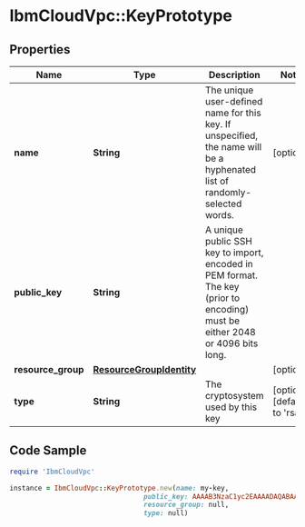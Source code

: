 # IbmCloudVpc::KeyPrototype

## Properties

Name | Type | Description | Notes
------------ | ------------- | ------------- | -------------
**name** | **String** | The unique user-defined name for this key. If unspecified, the name will be a hyphenated list of randomly-selected words. | [optional] 
**public_key** | **String** | A unique public SSH key to import, encoded in PEM format. The key (prior to encoding) must be either 2048 or 4096 bits long. | 
**resource_group** | [**ResourceGroupIdentity**](ResourceGroupIdentity.md) |  | [optional] 
**type** | **String** | The cryptosystem used by this key | [optional] [default to &#39;rsa&#39;]

## Code Sample

```ruby
require 'IbmCloudVpc'

instance = IbmCloudVpc::KeyPrototype.new(name: my-key,
                                 public_key: AAAAB3NzaC1yc2EAAAADAQABAAABAQDDGe50Bxa5T5NDddrrtbx2Y4/VGbiCgXqnBsYToIUKoFSHTQl5IX3PasGnneKanhcLwWz5M5MoCRvhxTp66NKzIfAz7r+FX9rxgR+ZgcM253YAqOVeIpOU408simDZKriTlN8kYsXL7P34tsWuAJf4MgZtJAQxous/2byetpdCv8ddnT4X3ltOg9w+LqSCPYfNivqH00Eh7S1Ldz7I8aw5WOp5a+sQFP/RbwfpwHp+ny7DfeIOokcuI42tJkoBn7UsLTVpCSmXr2EDRlSWe/1M/iHNRBzaT3CK0+SwZWd2AEjePxSnWKNGIEUJDlUYp7hKhiQcgT5ZAnWU121oc5En,
                                 resource_group: null,
                                 type: null)
```


